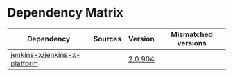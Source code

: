# Dependency Matrix

Dependency | Sources | Version | Mismatched versions
---------- | ------- | ------- | -------------------
[jenkins-x/jenkins-x-platform](https://github.com/jenkins-x/jenkins-x-platform) |  | [2.0.904](https://github.com/jenkins-x/jenkins-x-platform/releases/tag/v2.0.904) | 
